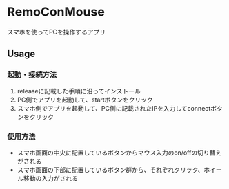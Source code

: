 # RemoConMouse
スマホを使ってPCを操作するアプリ

## Usage
### 起動・接続方法
1. releaseに記載した手順に沿ってインストール
2. PC側でアプリを起動して、startボタンをクリック
3. スマホ側でアプリを起動して、PC側に記載されたIPを入力してconnectボタンをクリック

### 使用方法
- スマホ画面の中央に配置しているボタンからマウス入力のon/offの切り替えがされる
- スマホ画面の下部に配置しているボタン群から、それぞれクリック、ホイール移動の入力がされる
